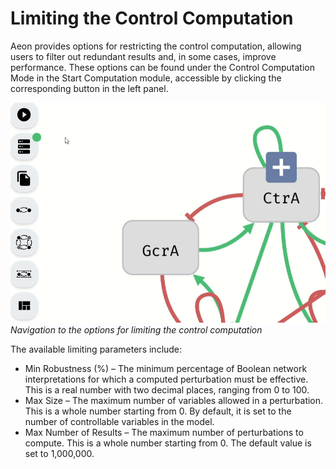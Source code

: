 # Limiting the Control Computation

Aeon provides options for restricting the control computation, allowing users to filter out redundant results and, in some cases, improve performance. These options can be found under the Control Computation Mode in the Start Computation module, accessible by clicking the corresponding button in the left panel.

![Control Settings Navigation](../../assets/control_limit_nav.gif)
*Navigation to the options for limiting the control computation*

The available limiting parameters include:

- Min Robustness (%) – The minimum percentage of Boolean network interpretations for which a computed perturbation must be effective. This is a real number with two decimal places, ranging from 0 to 100.
- Max Size – The maximum number of variables allowed in a perturbation. This is a whole number starting from 0. By default, it is set to the number of controllable variables in the model.
- Max Number of Results – The maximum number of perturbations to compute. This is a whole number starting from 0. The default value is set to 1,000,000.